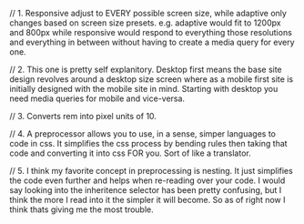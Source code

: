 
// 1. Responsive adjust to EVERY possible screen size, while adaptive only changes
      based on screen size presets. e.g. adaptive would fit to 1200px and 800px while
      responsive would respond to everything those resolutions and everything in between without having to create a media query for every one.

// 2. This one is pretty self explanitory. Desktop first means the base site design        revolves around a desktop size screen where as a mobile first site is                initially designed with the mobile site in mind. Starting with desktop you           need media queries for mobile and vice-versa.

// 3. Converts rem into pixel units of 10.

// 4. A preprocessor allows you to use, in a sense, simper languages to code in css.       It simplifies the css process by bending rules then taking that code and             converting it into css FOR you. Sort of like a translator.

// 5. I think my favorite concept in preprocessing is nesting. It just simplifies          the code even further and helps when re-reading over your code. I would say          looking into the inheritence selector has been pretty confusing, but I think         the more I read into it the simpler it will become. So as of right now I think       thats giving me the most trouble.